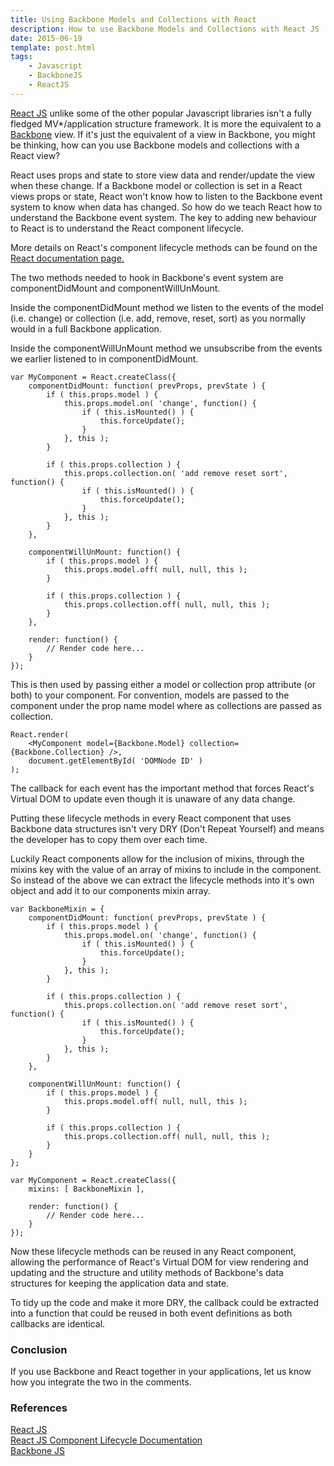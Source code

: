 ```yaml
---
title: Using Backbone Models and Collections with React
description: How to use Backbone Models and Collections with React JS
date: 2015-06-19
template: post.html
tags:
    - Javascript
    - BackboneJS
    - ReactJS
---
```


[React JS](http://facebook.github.io/react/) unlike some of the other popular Javascript libraries isn't a fully fledged MV*/application structure framework. It is more the equivalent to a [Backbone](http://backbonejs.org/) view.  If it's just the equivalent of a view in Backbone, you might be thinking, how can you use Backbone models and collections with a React view?

React uses props and state to store view data and render/update the view when these change. If a Backbone model or collection is set in a React views props or state, React won't know how to listen to the Backbone event system to know when data has changed. So how do we teach React how to understand the Backbone event system. The key to adding new behaviour to React is to understand the React component lifecycle. 

More details on React's component lifecycle methods can be found on the [React documentation page.](https://facebook.github.io/react/docs/component-specs.html#lifecycle-methods)

The two methods needed to hook in Backbone's event system are componentDidMount and componentWillUnMount. 

Inside the componentDidMount method we listen to the events of the model (i.e. change) or collection (i.e. add, remove, reset, sort) as you normally would in a full Backbone application. 

Inside the componentWillUnMount method we unsubscribe from the events we earlier listened to in componentDidMount.

    var MyComponent = React.createClass({
        componentDidMount: function( prevProps, prevState ) {
            if ( this.props.model ) {
                this.props.model.on( 'change', function() {
                    if ( this.isMounted() ) {
                        this.forceUpdate();
                    }
                }, this );
            }

            if ( this.props.collection ) {
                this.props.collection.on( 'add remove reset sort', function() {
                    if ( this.isMounted() ) {
                        this.forceUpdate();
                    }
                }, this );
            }
        },

        componentWillUnMount: function() {
            if ( this.props.model ) {
                this.props.model.off( null, null, this );
            }

            if ( this.props.collection ) {
                this.props.collection.off( null, null, this );
            }
        },

        render: function() {
            // Render code here...
        } 
    });

This is then used by passing either a model or collection prop attribute (or both) to your component. For convention, models are passed to the component under the prop name model where as collections are passed as collection.

    React.render(
        <MyComponent model={Backbone.Model} collection={Backbone.Collection} />,
        document.getElementById( 'DOMNode ID' )
    );

The callback for each event has the important method that forces React's Virtual DOM to update even though it is unaware of any data change.

Putting these lifecycle methods in every React component that uses Backbone data structures isn't very DRY (Don't Repeat Yourself) and means the developer has to copy them over each time.

Luckily React components allow for the inclusion of mixins, through the mixins key with the value of an array of mixins to include in the component. So instead of the above we can extract the lifecycle methods into it's own object and add it to our components mixin array.

    var BackboneMixin = {
        componentDidMount: function( prevProps, prevState ) {
            if ( this.props.model ) {
                this.props.model.on( 'change', function() {
                    if ( this.isMounted() ) {
                        this.forceUpdate();
                    }
                }, this );
            }

            if ( this.props.collection ) {
                this.props.collection.on( 'add remove reset sort', function() {
                    if ( this.isMounted() ) {
                        this.forceUpdate();
                    }
                }, this );
            }
        },

        componentWillUnMount: function() {
            if ( this.props.model ) {
                this.props.model.off( null, null, this );
            }

            if ( this.props.collection ) {
                this.props.collection.off( null, null, this );
            }
        }
    };

    var MyComponent = React.createClass({
        mixins: [ BackboneMixin ],

        render: function() {
            // Render code here...
        } 
    });

Now these lifecycle methods can be reused in any React component, allowing the performance of React's Virtual DOM for view rendering and updating and the structure and utility methods of Backbone's data structures for keeping the application data and state. 

To tidy up the code and make it more DRY, the callback could be extracted into a function that could be reused in both event definitions as both callbacks are identical.

### Conclusion

If you use Backbone and React together in  your applications, let us know how you integrate the two in the comments. 

### References

[React JS](http://facebook.github.io/react/)  
[React JS Component Lifecycle Documentation](https://facebook.github.io/react/docs/component-specs.html#lifecycle-methods)  
[Backbone JS](http://backbonejs.org/)  

